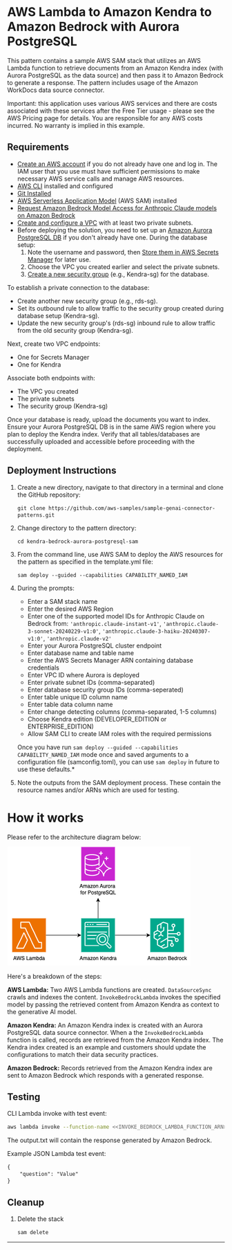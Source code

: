 # AWS Lambda to Amazon Kendra to Amazon Bedrock with Aurora PostgreSQL

This pattern contains a sample AWS SAM stack that utilizes an AWS Lambda function to retrieve documents from an Amazon Kendra index (with Aurora PostgreSQL as the data source) and then pass it to Amazon Bedrock to generate a response. The pattern includes usage of the Amazon WorkDocs data source connector. 

Important: this application uses various AWS services and there are costs associated with these services after the Free Tier usage - please see the AWS Pricing page for details. You are responsible for any AWS costs incurred. No warranty is implied in this example.

## Requirements
* [Create an AWS account](https://portal.aws.amazon.com/gp/aws/developer/registration/index.html) if you do not already have one and log in. The IAM user that you use must have sufficient permissions to make necessary AWS service calls and manage AWS resources.
* [AWS CLI](https://docs.aws.amazon.com/cli/latest/userguide/install-cliv2.html) installed and configured
* [Git Installed](https://git-scm.com/book/en/v2/Getting-Started-Installing-Git)
* [AWS Serverless Application Model](https://docs.aws.amazon.com/serverless-application-model/latest/developerguide/serverless-sam-cli-install.html) (AWS SAM) installed
* [Request Amazon Bedrock Model Access for Anthropic Claude models on Amazon Bedrock](https://docs.aws.amazon.com/bedrock/latest/userguide/model-access.html)
* [Create and configure a VPC](https://docs.aws.amazon.com/vpc/latest/userguide/create-vpc.html) with at least two private subnets.
* Before deploying the solution, you need to set up an [Amazon Aurora PostgreSQL DB](https://docs.aws.amazon.com/AmazonRDS/latest/AuroraUserGuide/Aurora.CreateInstance.html) if you don't already have one.  During the database setup:
    1. Note the username and password, then [Store them in AWS Secrets Manager](https://docs.aws.amazon.com/secretsmanager/latest/userguide/create_secret.html) for later use.
    2. Choose the VPC you created earlier and select the private subnets.
    3. [Create a new security group](https://docs.aws.amazon.com/vpc/latest/userguide/creating-security-groups.html) (e.g., Kendra-sg) for the database.

To establish a private connection to the database:
- Create another new security group (e.g., rds-sg).
- Set its outbound rule to allow traffic to the security group created during database setup (Kendra-sg).
- Update the new security group's (rds-sg) inbound rule to allow traffic from the old security group (Kendra-sg).

Next, create two VPC endpoints:
- One for Secrets Manager
- One for Kendra

Associate both endpoints with:
- The VPC you created
- The private subnets
- The security group (Kendra-sg)

Once your database is ready, upload the documents you want to index. Ensure your Aurora PostgreSQL DB is in the same AWS region where you plan to deploy the Kendra index. Verify that all tables/databases are successfully uploaded and accessible before proceeding with the deployment.


## Deployment Instructions
1. Create a new directory, navigate to that directory in a terminal and clone the GitHub repository:
    ```
    git clone https://github.com/aws-samples/sample-genai-connector-patterns.git
    ```
1. Change directory to the pattern directory:
    ```
    cd kendra-bedrock-aurora-postgresql-sam
    ```
1. From the command line, use AWS SAM to deploy the AWS resources for the pattern as specified in the template.yml file:
    ```
    sam deploy --guided --capabilities CAPABILITY_NAMED_IAM
    ```
1. During the prompts:

    * Enter a SAM stack name
    * Enter the desired AWS Region
    * Enter one of the supported model IDs for Anthropic Claude on Bedrock from: `'anthropic.claude-instant-v1'`, `'anthropic.claude-3-sonnet-20240229-v1:0'`, `'anthropic.claude-3-haiku-20240307-v1:0'`, `'anthropic.claude-v2'`
    * Enter your Aurora PostgreSQL cluster endpoint
    * Enter database name and table name
    * Enter the AWS Secrets Manager ARN containing database credentials
    * Enter VPC ID where Aurora is deployed
    * Enter private subnet IDs (comma-separated)
    * Enter database security group IDs (comma-seperated)
    * Enter table unique ID column name
    * Enter table data column name
    * Enter change detecting columns (comma-separated, 1-5 columns)
    * Choose Kendra edition (DEVELOPER_EDITION or ENTERPRISE_EDITION)
    * Allow SAM CLI to create IAM roles with the required permissions

    Once you have run `sam deploy --guided --capabilities CAPABILITY_NAMED_IAM` mode once and saved arguments to a configuration file (samconfig.toml), you can use `sam deploy` in future to use these defaults.*

1. Note the outputs from the SAM deployment process. These contain the resource names and/or ARNs which are used for testing.

# How it works
Please refer to the architecture diagram below:

![End to End Architecture](images/architecture.png)

Here's a breakdown of the steps:

**AWS Lambda:** Two AWS Lambda functions are created. `DataSourceSync` crawls and indexes the content. `InvokeBedrockLambda` invokes the specified model by passing the retrieved content from Amazon Kendra as context to the generative AI model.

**Amazon Kendra:** An Amazon Kendra index is created with an Aurora PostgreSQL data source connector. When a the `InvokeBedrockLambda` function is called, records are retrieved from the Amazon Kendra index. The Kendra index created is an example and customers should update the configurations to match their data security practices. 

**Amazon Bedrock:** Records retrieved from the Amazon Kendra index are sent to Amazon Bedrock which responds with a generated response.

## Testing

CLI Lambda invoke with test event:

```bash
aws lambda invoke --function-name <<INVOKE_BEDROCK_LAMBDA_FUNCTION_ARN>> --cli-binary-format raw-in-base64-out --payload '{"question": "Value" }' output.txt
```

The output.txt will contain the response generated by Amazon Bedrock.

Example JSON Lambda test event:

```
{
    "question": "Value"
}
```

## Cleanup

1. Delete the stack
    ```bash
    sam delete
    ```
----
<!-- Copyright Amazon.com, Inc. or its affiliates. All Rights Reserved.

SPDX-License-Identifier: MIT-0 -->